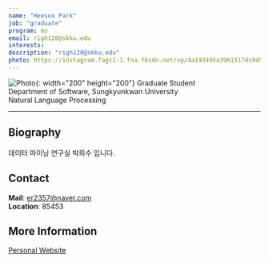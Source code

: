 ```yaml
---
name: "Heesoo Park"
job: "graduate"
program: ms
email: righ120@skku.edu
interests:
description: "righ120@skku.edu"
photo: https://instagram.fagc1-1.fna.fbcdn.net/vp/4a193495a3961517dc045643cedd46de/5E228A2E/t51.2885-19/s320x320/61054608_2027076227420020_3463978977780039680_n.jpg?_nc_ht=instagram.fagc1-1.fna.fbcdn.net
---
```


![Photo](https://instagram.fagc1-1.fna.fbcdn.net/vp/4a193495a3961517dc045643cedd46de/5E228A2E/t51.2885-19/s320x320/61054608_2027076227420020_3463978977780039680_n.jpg?_nc_ht=instagram.fagc1-1.fna.fbcdn.net){: width="200" height="200"}
Graduate Student<br>Department of Software, Sungkyunkwan University<br>Natural Language Processing

<hr />

## Biography
데이터 마이닝 연구실 박희수 입니다. <!-- Write your own biography contents. -->

## Contact
**Mail**: er2357@naver.com <!-- Write your own email address -->
<br>
**Location**: 85453 <!-- 85453 or your location address -->

## More Information
[Personal Website](https://machinereads.com/)

<!-- If you have some personal websites, then write the url here. -->
<!-- If you don't have them, then remove a line '[Persoal Website](--Fill--)' -->
